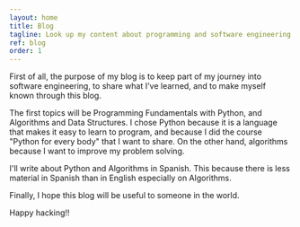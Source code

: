 ```yaml
---
layout: home
title: Blog
tagline: Look up my content about programming and software engineering.
ref: blog
order: 1
---
```



First of all, the purpose of my blog is to keep part of my journey into software engineering, to share what I've learned, and to make myself known through this blog.

The first topics will be Programming Fundamentals with Python, and Algorithms and Data Structures. I chose Python because it is a language that makes it easy to learn to program, and because I did the course "Python for every body" that I want to share. On the other hand, algorithms because I want to improve my problem solving.

I'll write about Python and Algorithms in Spanish. This because there is less material in Spanish than in English especially on Algorithms.

Finally, I hope this blog will be useful to someone in the world.

Happy hacking!!




